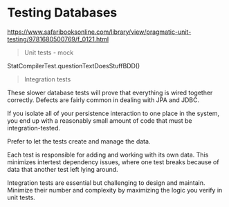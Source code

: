# Testing Databases

https://www.safaribooksonline.com/library/view/pragmatic-unit-testing/9781680500769/f_0121.html

> Unit tests - mock

StatCompilerTest.questionTextDoesStuffBDD()

> Integration tests

These slower database tests will prove that everything is wired together correctly. Defects are fairly common in
dealing with JPA and JDBC.

If you isolate all of your persistence interaction to one place in the system, you end up with a reasonably small
amount of code that must be integration-tested.

Prefer to let the tests create and manage the data.

Each test is responsible for adding and working with its own data. This minimizes intertest dependency issues, where
one test breaks because of data that another test left lying around.

Integration tests are essential but challenging to design and maintain. Minimize their number and complexity by
maximizing the logic you verify in unit tests.
